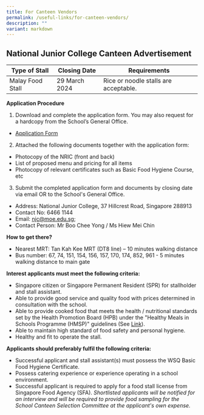 ```yaml
---
title: For Canteen Vendors
permalink: /useful-links/for-canteen-vendors/
description: ""
variant: markdown
---
```

## National Junior College Canteen Advertisement

| Type of Stall | Closing Date | Requirements |
| -------- | -------- | -------- |
| Malay Food Stall | 29 March 2024 | Rice or noodle stalls are acceptable.|

**Application Procedure**
1. Download and complete the application form. You may also request for a hardcopy from the School’s General Office.

* [Application Form](/files/FormBF7.pdf)

2. Attached the following documents together with the application form:
* Photocopy of the NRIC (front and back)
* List of proposed menu and pricing for all items
* Photocopy of relevant certificates such as Basic Food Hygiene Course, etc

3. Submit the completed application form and documents by closing date via email OR to the School's General Office.
* Address: National Junior College, 37 Hillcrest Road, Singapore 288913
* Contact No: 6466 1144
* Email: njc@moe.edu.sg; 
* Contact Person: Mr Boo Chee Yong / Ms Hiew Mei Chin 

**How to get there?**
* Nearest MRT: Tan Kah Kee MRT (DT8 line) – 10 minutes walking distance
* Bus number: 67, 74, 151, 154, 156, 157, 170, 174, 852, 961 - 5 minutes walking distance to main gate

**Interest applicants must meet the following criteria:**
* Singapore citizen or Singapore Permanent Resident (SPR) for stallholder and stall assistant.
* Able to provide good service and quality food with prices determined in consultation with the school.
* Able to provide cooked food that meets the health / nutritional standards set by the Health Promotion Board (HPB) under the "Healthy Meals in Schools Programme (HMSP)" guidelines 
(See [Link](https://hpb.gov.sg/schools/school-programmes/healthy-meals-in-schools-programme)).
* Able to maintain high standard of food safety and personal hygiene.
* Healthy and fit to operate the stall.


**Applicants should preferably fulfil the following criteria:**
* Successful applicant and stall assistant(s) must possess the WSQ Basic Food Hygiene Certificate.
* Possess catering experience or experience operating in a school environment.
* Successful applicant is required to apply for a food stall license from Singapore Food Agency (SFA).
*Shortlisted applicants will be notified for an interview and will be required to provide food sampling for the School Canteen Selection Committee at the applicant's own expense.*